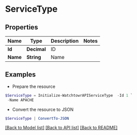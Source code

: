 # ServiceType
## Properties

Name | Type | Description | Notes
------------ | ------------- | ------------- | -------------
**Id** | **Decimal** | ID | 
**Name** | **String** | Name | 

## Examples

- Prepare the resource
```powershell
$ServiceType = Initialize-WatchtowrAPIServiceType  -Id 1 `
 -Name APACHE
```

- Convert the resource to JSON
```powershell
$ServiceType | ConvertTo-JSON
```

[[Back to Model list]](../README.md#documentation-for-models) [[Back to API list]](../README.md#documentation-for-api-endpoints) [[Back to README]](../README.md)

